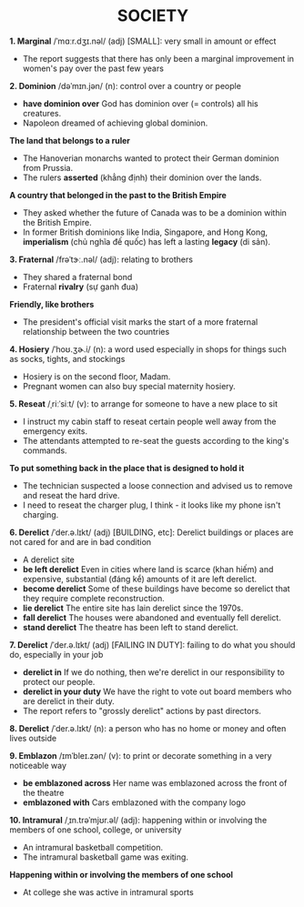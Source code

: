 <h1 align="center"><strong>SOCIETY</strong></h1>


**1. Marginal** /ˈmɑːr.dʒɪ.nəl/ (adj) [SMALL]: very small in amount or effect
- The report suggests that there has only been a marginal improvement in women's pay over the past few years

**2. Dominion** /dəˈmɪn.jən/ (n): control over a country or people
- **have dominion over** God has dominion over (= controls) all his creatures.
- Napoleon dreamed of achieving global dominion.

**The land that belongs to a ruler**
- The Hanoverian monarchs wanted to protect their German dominion from Prussia.
- The rulers **asserted** (khẳng định) their dominion over the lands.

**A country that belonged in the past to the British Empire**
- They asked whether the future of Canada was to be a dominion within the British Empire.
- In former British dominions like India, Singapore, and Hong Kong, **imperialism** (chủ nghĩa đế quốc) has left a lasting **legacy** (di sản).

**3. Fraternal** /frəˈtɝː.nəl/ (adj): relating to brothers
- They shared a fraternal bond
- Fraternal **rivalry** (sự ganh đua)

**Friendly, like brothers**
- The president's official visit marks the start of a more fraternal relationship between the two countries

**4. Hosiery** /ˈhoʊ.ʒɚ.i/ (n): a word used especially in shops for things such as socks, tights, and stockings
- Hosiery is on the second floor, Madam.
- Pregnant women can also buy special maternity hosiery.

**5. Reseat** /ˌriːˈsiːt/ (v): to arrange for someone to have a new place to sit
- I instruct my cabin staff to reseat certain people well away from the emergency exits.
- The attendants attempted to re-seat the guests according to the king's commands.

**To put something back in the place that is designed to hold it**
- The technician suspected a loose connection and advised us to remove and reseat the hard drive.
- I need to reseat the charger plug, I think - it looks like my phone isn't charging.

**6. Derelict** /ˈder.ə.lɪkt/ (adj) [BUILDING, etc]: Derelict buildings or places are not cared for and are in bad condition
- A derelict site
- **be left derelict** Even in cities where land is scarce (khan hiếm) and expensive, substantial (đáng kể) amounts of it are left derelict.
- **become derelict** Some of these buildings have become so derelict that they require complete reconstruction.
- **lie derelict** The entire site has lain derelict since the 1970s.
- **fall derelict** The houses were abandoned and eventually fell derelict.
- **stand derelict** The theatre has been left to stand derelict.

**7. Derelict** /ˈder.ə.lɪkt/ (adj) [FAILING IN DUTY]: failing to do what you should do, especially in your job
- **derelict in** If we do nothing, then we're derelict in our responsibility to protect our people.
- **derelict in your duty** We have the right to vote out board members who are derelict in their duty.
- The report refers to "grossly derelict" actions by past directors.

**8. Derelict** /ˈder.ə.lɪkt/ (n): a person who has no home or money and often lives outside

**9. Emblazon** /ɪmˈbleɪ.zən/ (v): to print or decorate something in a very noticeable way
- **be emblazoned across** Her name was emblazoned across the front of the theatre
- **emblazoned with** Cars emblazoned with the company logo

**10. Intramural** /ˌɪn.trəˈmjʊr.əl/ (adj): happening within or involving the members of one school, college, or university
- An intramural basketball competition.
- The intramural basketball game was exiting.

**Happening within or involving the members of one school**
- At college she was active in intramural sports